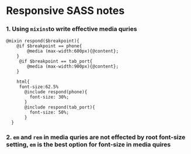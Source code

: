 # Responsive SASS notes 

### 1. Using `mixins`to write effective media quries 

```
@mixin respond($breakpoint){
    @if $breakpoint == phone{
        @media (max-width:600px){@content};
    }
     @if $breakpoint == tab_port{
        @media (max-width:900px){@content};
    }
    
    html{
     font-size:62.5%
       @include respond(phone){
         font-size: 30%;
       }
       @include respond(tab_port){
         font-size: 50%;
       }
  }
```

### 2. `em` and `rem` in media quries are not effected by root font-size setting, `em` is the best option for font-size in media quires

